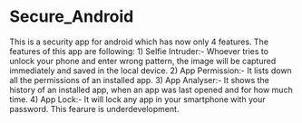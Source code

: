 # Secure_Android
This is a security app for android which has now only 4 features.
The features of this app are following:
    1) Selfie Intruder:- Whoever tries to unlock your phone and enter wrong pattern, 
                         the image will be captured immediately and saved in the local device.
    2) App Permission:- It lists down all the permissions of an installed app.
    3) App Analyser:- It shows the history of an installed app, when an app was last opened and for how much time.
    4) App Lock:- It will lock any app in your smartphone with your password. This fearure is underdevelopment.
